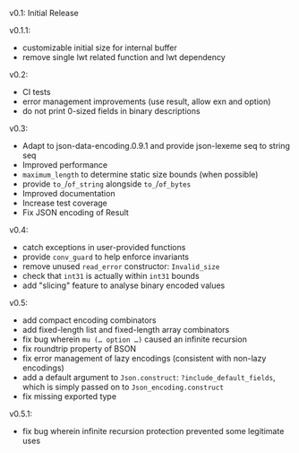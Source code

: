 v0.1: Initial Release

v0.1.1:  
- customizable initial size for internal buffer
- remove single lwt related function and lwt dependency

v0.2:  
- CI tests
- error management improvements (use result, allow exn and option)
- do not print 0-sized fields in binary descriptions

v0.3:  
- Adapt to json-data-encoding.0.9.1 and provide json-lexeme seq to string seq
- Improved performance
- `maximum_length` to determine static size bounds (when possible)
- provide `to_`/`of_string` alongside `to_`/`of_bytes`
- Improved documentation
- Increase test coverage
- Fix JSON encoding of Result

v0.4:  
- catch exceptions in user-provided functions
- provide `conv_guard` to help enforce invariants
- remove unused `read_error` constructor: `Invalid_size`
- check that `int31` is actually within `int31` bounds
- add "slicing" feature to analyse binary encoded values

v0.5:  
- add compact encoding combinators
- add fixed-length list and fixed-length array combinators
- fix bug wherein `mu (… option …)` caused an infinite recursion
- fix roundtrip property of BSON
- fix error management of lazy encodings (consistent with non-lazy encodings)
- add a default argument to `Json.construct`: `?include_default_fields`,
  which is simply passed on to `Json_encoding.construct`
- fix missing exported type

v0.5.1:  
- fix bug wherein infinite recursion protection prevented some legitimate uses
